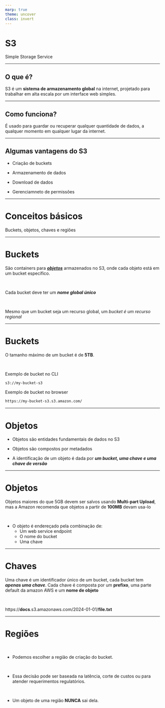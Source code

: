 ```yaml
---
marp: true
theme: uncover
class: invert
---
```


# S3
Simple Storage Service

---

## O que é?
S3 é um **sistema de armazenamento global** na internet, projetado para trabalhar em alta escala por um interface web simples.

---

## Como funciona?
É usado para guardar ou recuperar qualquer quantidade de dados, a qualquer momento 
em qualquer lugar da internet.

---

## Algumas vantagens do S3
* Criação de buckets

* Armazenamento de dados

* Download de dados

* Gerenciamneto de permissões

---

# Conceitos básicos
Buckets, objetos, chaves e regiões

---

# Buckets

São containers para [***objetos***](#objetos) armazenados no S3, onde cada objeto está em um bucket específico.

<br>

Cada bucket deve ter um ***nome global único***

<br>

Mesmo que um bucket seja um recurso global, um *bucket é um recurso regional*

---

# Buckets

O tamanho máximo de um bucket é de **5TB**.

<br>

Exemplo de bucket no CLI
```bash
s3://my-bucket-s3 
```

Exemplo de bucket no browser
```bash
https://my-bucket-s3.s3.amazon.com/
```

---

# Objetos

* Objetos são entidades fundamentais de dados no S3

* Objetos são compostos por metadados

* A identificação de um objeto é dada por ***um bucket, uma chave e uma chave de versão***

---

# Objetos

Objetos maiores do que 5GB devem ser salvos usando **Multi-part Upload**, mas a Amazon recomenda que objetos a partir de **100MB** devam usa-lo

<br>

* O objeto é endereçado pela combinação de:
    - Um web service endpoint
    - O nome do bucket
    - Uma chave

---

# Chaves

Uma chave é um identificador único de um bucket, cada bucket tem ***apenas uma chave***. Cada chave é composta por um **prefixo**, uma parte default da amazon AWS e um **nome de objeto**

<br>

https://**docs**.s3.amazonaws.com/2024-01-01/**file.txt**

---

# Regiões
<br>

- Podemos escolher a região de criação do bucket.
<br>

- Essa decisão pode ser baseada na latência, corte de custos ou para atender requerimentos regulatórios.
<br>

- Um objeto de uma região **NUNCA** sai dela.